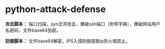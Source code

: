 # python-attack-defense
**攻击脚本：**
端口扫描，syn泛洪攻击，爆破ssh端口（附带字典），爆破网站用户名密码，文件base64加密。

**防御脚本：**
文件base64解密，IPS入侵防御提取ip防火墙禁止。
